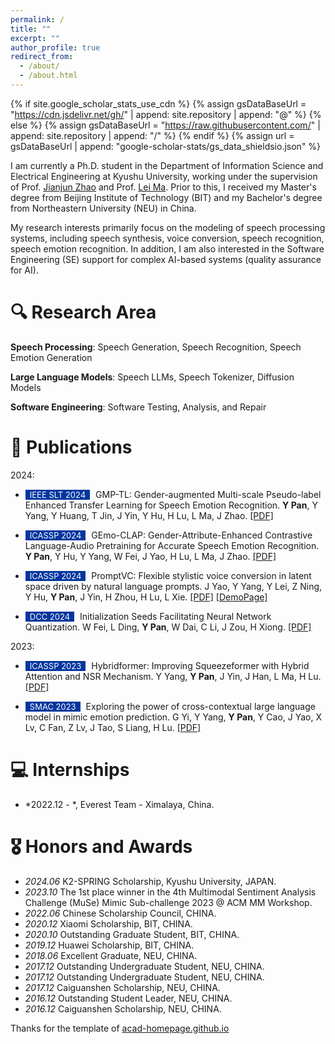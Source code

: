 ```yaml
---
permalink: /
title: ""
excerpt: ""
author_profile: true
redirect_from: 
  - /about/
  - /about.html
---
```


{% if site.google_scholar_stats_use_cdn %}
{% assign gsDataBaseUrl = "https://cdn.jsdelivr.net/gh/" | append: site.repository | append: "@" %}
{% else %}
{% assign gsDataBaseUrl = "https://raw.githubusercontent.com/" | append: site.repository | append: "/" %}
{% endif %}
{% assign url = gsDataBaseUrl | append: "google-scholar-stats/gs_data_shieldsio.json" %}

<span class='anchor' id='about-me'></span>

<!-- Yu Pan -->
I am currently a Ph.D. student in the Department of Information Science and Electrical Engineering at Kyushu University, working under the supervision of Prof. [Jianjun Zhao](https://stap.ait.kyushu-u.ac.jp/~zhao/index.html) and Prof. [Lei Ma](https://www.malei.org/). Prior to this, I received my Master's degree from Beijing Institute of Technology (BIT) and my Bachelor's degree from Northeastern University (NEU) in China.


My research interests primarily focus on the modeling of speech processing systems, including speech synthesis, voice conversion, speech recognition, speech emotion recognition. In addition, I am also interested in the Software Engineering (SE) support for complex AI-based systems (quality assurance for AI).


# 🔍 Research Area
**Speech Processing**: Speech Generation, Speech Recognition, Speech Emotion Generation

**Large Language Models**: Speech LLMs, Speech Tokenizer, Diffusion Models

**Software Engineering**: Software Testing, Analysis, and Repair


# 📝 Publications 

<!-- <div class='paper-box'><div class='paper-box-image'><div><div class="badge">CVPR 2016</div><img src='images/500x300.png' alt="sym" width="100%"></div></div>
<div class='paper-box-text' markdown="1">

[Deep Residual Learning for Image Recognition](https://openaccess.thecvf.com/content_cvpr_2016/papers/He_Deep_Residual_Learning_CVPR_2016_paper.pdf)

**Kaiming He**, Xiangyu Zhang, Shaoqing Ren, Jian Sun

[**Project**](https://scholar.google.com/citations?view_op=view_citation&hl=zh-CN&user=DhtAFkwAAAAJ&citation_for_view=DhtAFkwAAAAJ:ALROH1vI_8AC) <strong><span class='show_paper_citations' data='DhtAFkwAAAAJ:ALROH1vI_8AC'></span></strong>
- Lorem ipsum dolor sit amet, consectetur adipiscing elit. Vivamus ornare aliquet ipsum, ac tempus justo dapibus sit amet. 
</div>
</div> -->

2024:

- <span style="display:inline-block; background-color:#00369F; color:#fff; padding:0px 7px; margin-right:5px; font-size:13px;">IEEE SLT 2024</span> GMP-TL: Gender-augmented Multi-scale Pseudo-label Enhanced Transfer Learning for Speech Emotion Recognition. **Y Pan**, Y Yang, Y Huang, T Jin, J Yin, Y Hu, H Lu, L Ma, J Zhao. [[PDF]](https://arxiv.org/abs/2405.02151) 

- <span style="display:inline-block; background-color:#00369F; color:#fff; padding:0px 7px; margin-right:5px; font-size:13px;">ICASSP 2024</span> GEmo-CLAP: Gender-Attribute-Enhanced Contrastive Language-Audio Pretraining for Accurate Speech Emotion Recognition. **Y Pan**, Y Hu, Y Yang, W Fei, J Yao, H Lu, L Ma, J Zhao. [[PDF]](https://arxiv.org/pdf/2306.07848) 

- <span style="display:inline-block; background-color:#00369F; color:#fff; padding:0px 7px; margin-right:5px; font-size:13px;">ICASSP 2024</span> PromptVC: Flexible stylistic voice conversion in latent space driven by natural language prompts. J Yao, Y Yang, Y Lei, Z Ning, Y Hu, **Y Pan**, J Yin, H Zhou, H Lu, L Xie. [[PDF]](https://arxiv.org/pdf/2309.09262)  [[DemoPage]](https://yaoxunji.github.io/prompt_vc/)

- <span style="display:inline-block; background-color:#00369F; color:#fff; padding:0px 7px; margin-right:5px; font-size:13px;">DCC 2024</span> Initialization Seeds Facilitating Neural Network Quantization. W Fei, L Ding, **Y Pan**, W Dai, C Li, J Zou, H Xiong. [[PDF]](https://ieeexplore.ieee.org/abstract/document/10533810)


2023:
- <span style="display:inline-block; background-color:#00369F; color:#fff; padding:0px 7px; margin-right:5px; font-size:13px;">ICASSP 2023</span> Hybridformer: Improving Squeezeformer with Hybrid Attention and NSR Mechanism. Y Yang, **Y Pan**, J Yin, J Han, L Ma, H Lu. [[PDF]](https://ieeexplore.ieee.org/abstract/document/10096467)

- <span style="display:inline-block; background-color:#00369F; color:#fff; padding:0px 7px; margin-right:5px; font-size:13px;">SMAC 2023</span> Exploring the power of cross-contextual large language model in mimic emotion prediction. G Yi, Y Yang, **Y Pan**, Y Cao, J Yao, X Lv, C Fan, Z Lv, J Tao, S Liang, H Lu. [[PDF]](https://dl.acm.org/doi/10.1145/3606039.3613109) 


# 💻 Internships
- *2022.12 - *, Everest Team - Ximalaya, China.


# 🎖 Honors and Awards
- *2024.06* K2-SPRING Scholarship, Kyushu University, JAPAN. 
- *2023.10* The 1st place winner in the 4th Multimodal Sentiment Analysis Challenge (MuSe) Mimic Sub-challenge 2023 @ ACM MM Workshop. 
- *2022.06* Chinese Scholarship Council, CHINA. 
- *2020.12* Xiaomi Scholarship, BIT, CHINA. 
- *2020.10* Outstanding Graduate Student, BIT, CHINA.
- *2019.12* Huawei Scholarship, BIT, CHINA.
- *2018.06* Excellent Graduate, NEU, CHINA. 
- *2017.12* Outstanding Undergraduate Student, NEU, CHINA.
- *2017.12* Outstanding Undergraduate Student, NEU, CHINA.
- *2017.12* Caiguanshen Scholarship, NEU, CHINA.
- *2016.12* Outstanding Student Leader, NEU, CHINA.
- *2016.12* Caiguanshen Scholarship, NEU, CHINA.


Thanks for the template of [acad-homepage.github.io](https://github.com/RayeRen/acad-homepage.github.io)

<script type="text/javascript" src="//rf.revolvermaps.com/0/0/6.js?i=5tmefxksc5f&amp;m=7&amp;c=e63100&amp;cr1=ffffff&amp;f=arial&amp;l=0&amp;bv=90&amp;lx=-420&amp;ly=420&amp;hi=20&amp;he=7&amp;hc=a8ddff&amp;rs=80" async="async"></script>
